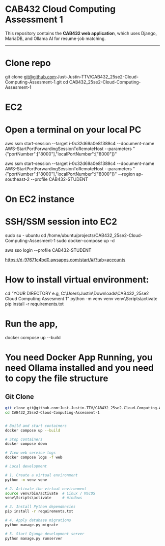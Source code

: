 # CAB432 Cloud Computing Assessment 1

<!-- This README provides instructions for running the CAB432 web application
     both locally and using Docker Compose, along with environment variables
     and quick notes for developers. -->

This repository contains the **CAB432 web application**, which uses Django, MariaDB, and Ollama AI for resume-job matching.

---
# Clone repo
git clone git@github.com:Just-Justin-TTV/CAB432_25se2-Cloud-Computing-Assesment-1.git
cd CAB432_25se2-Cloud-Computing-Assesment-1


# EC2
# Open a terminal on your local PC
aws ssm start-session --target i-0c32d69a0e81389c4 --document-name AWS-StartPortForwardingSessionToRemoteHost --parameters "{\"portNumber\":[\"8000\"],\"localPortNumber\":[\"8000\"]}"

aws ssm start-session --target i-0c32d69a0e81389c4 --document-name AWS-StartPortForwardingSessionToRemoteHost --parameters "{\"portNumber\":[\"8000\"],\"localPortNumber\":[\"8000\"]}" --region ap-southeast-2 --profile CAB432-STUDENT


# On EC2 instance 
# SSH/SSM session into EC2
sudo su - ubuntu
cd /home/ubuntu/projects/CAB432_25se2-Cloud-Computing-Assesment-1
sudo docker-compose up -d

aws sso login --profile CAB432-STUDENT

https://d-97671c4bd0.awsapps.com/start/#/?tab=accounts

# How to install virtual environment:

cd "YOUR DIRECTORY e.g, C:\Users\Justin\Downloads\CAB432_25se2 Cloud Computing Assesment 1"
python -m venv venv
venv\Scripts\activate
pip install -r requirements.txt


# Run the app, 
docker compose up --build

# You need Docker App Running, you need Ollama installed and you need to copy the file structure

## Git Clone

```bash
git clone git@github.com:Just-Justin-TTV/CAB432_25se2-Cloud-Computing-Assesment-1.git
cd CAB432_25se2-Cloud-Computing-Assesment-1


# Build and start containers
docker compose up --build

# Stop containers
docker compose down

# View web service logs
docker compose logs -f web

# Local development

# 1. Create a virtual environment
python -m venv venv

# 2. Activate the virtual environment
source venv/bin/activate  # Linux / MacOS
venv\Scripts\activate     # Windows

# 3. Install Python dependencies
pip install -r requirements.txt

# 4. Apply database migrations
python manage.py migrate

# 5. Start Django development server
python manage.py runserver
